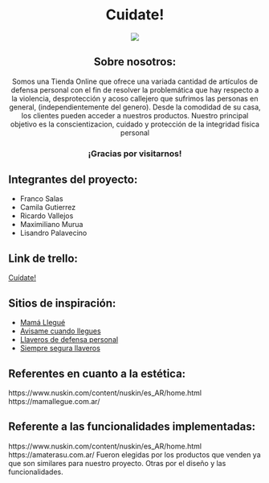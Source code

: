 <h1 align='center'>Cuidate!</h1>
<p align='center'><img src="https://i.postimg.cc/d1CRCvRj/logo.png"></p>

<h2 align='center'>Sobre nosotros:</h2>
<div align='center'>
  Somos una Tienda Online que ofrece una variada cantidad de artículos de defensa personal con el fin de resolver la problemática que hay respecto a la violencia, desprotección y acoso callejero que sufrimos las personas en general, (independientemente del genero).
  Desde la comodidad de su casa, los clientes pueden acceder a nuestros productos. Nuestro principal objetivo es la conscientizacion, cuidado y protección de 
   la integridad fisica personal
  </div>
  <h3 align='center'> ¡Gracias por visitarnos! </h3>
  <div>
<h2>Integrantes del proyecto:</h2><div>
  <ul>
    <li>Franco Salas</li>
    <li>Camila Gutierrez</li>
    <li>Ricardo Vallejos</li>
    <li>Maximiliano Murua</li>
    <li>Lisandro Palavecino</li>
    </ul>
    </div>

<h2>Link de trello:</h2>
<p><a href="https://trello.com/b/tPagskz9/sprint-pi-c19">Cuídate!</a></p>


<h2>Sitios de inspiración:</h2>
<ul>
  <li><a href="https://mamallegue.com.ar/">Mamá Llegué</a></li>
  <li><a href="https://www.avisamecuandollegues.com.ar/">Avisame cuando llegues</a></li>
  <li><a href="https://www.instagram.com/defensa_femsj/?hl=es">Llaveros de defensa personal</a></li>
  <li><a href="https://www.instagram.com/siempreseguraar/?hl=es">Siempre segura llaveros</a></li>
</ul>
      
<h2>Referentes en cuanto a la estética:</h2>
https://www.nuskin.com/content/nuskin/es_AR/home.html
https://mamallegue.com.ar/
<h2>Referente a las funcionalidades implementadas:</h2>
https://www.nuskin.com/content/nuskin/es_AR/home.html
https://amaterasu.com.ar/
Fueron elegidas por los productos que venden ya que son similares para nuestro proyecto. Otras por el diseño y las funcionalidades.
